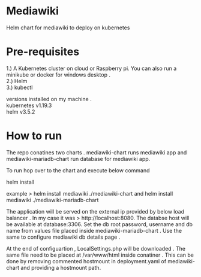 # Mediawiki
Helm chart for mediawiki to deploy on kubernetes

# Pre-requisites 

1.) A Kubernetes cluster on cloud or Raspberry pi. You can also run a minikube or docker for windows desktop . \
2.) Helm \
3.) kubectl

versions installed on my machine . \
kubernetes v1.19.3 \
helm v3.5.2

# How to run 

The repo conatines two charts . mediawiki-chart runs mediawiki app and mediawiki-mariadb-chart run database for mediawiki app.

To run hop over to the chart and execute below command

helm install <chart name>
 
example > helm install mediawiki ./mediawiki-chart and helm install mediawiki ./mediawiki-mariadb-chart
 
The application will be served on the external ip provided by below load balancer . In my case it was > http://localhost:8080. 
The databse host will be available at database:3306. Set the db root password, username and db name from values file placed inside mediawiki-mariadb-chart . Use the same to configure mediawiki db details page .

At the end of configuartion , LocalSettings.php will be downloaded . The same file need to be placed at /var/www/html inside conatiner . This can be done by removing commented hostmount in deployment.yaml of mediawiki-chart and providing a hostmount path.
